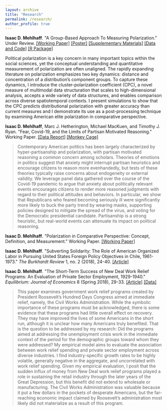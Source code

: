 ```yaml
---
layout: archive
title: "Research"
permalink: /research/
author_profile: true
---
```


**Isaac D. Mehlhaff**. "A Group-Based Approach To Measuring Polarization." Under Review. [[Working Paper]](https://imehlhaff.github.io/files/CPC.pdf) [[Poster]](https://imehlhaff.github.io/files/Poster_compressed_1.pdf) [[Supplementary Materials]](https://imehlhaff.github.io/files/CPC%20Supplement.pdf) [[Data and Code]](https://github.com/imehlhaff/CPC_paper) [[R Package]](https://github.com/imehlhaff/CPC)

> 
Political polarization is a key concern in many important topics within the social sciences, yet the conceptual understanding and quantitative measurement of polarization are often unaligned. The rapidly expanding literature on polarization emphasizes two key dynamics: distance and concentration of a distribution’s component groups. To capture these dynamics, I introduce the cluster-polarization coefficient (CPC), a novel measure of multimodal data structuration that scales to high-dimensional analysis, accepts a wide variety of data structures, and enables comparison across diverse spatiotemporal contexts. I present simulations to show that the CPC predicts distributional polarization with greater accuracy than current measures and I demonstrate its use as a post-processing technique by examining American elite polarization in comparative perspective.
> 

**Isaac D. Mehlhaff**, Marc J. Hetherington, Michael MacKuen, and Timothy J. Ryan. "Fear, Covid-19, and the Limits of Partisan Motivated Reasoning." Working Paper. [[Data Report]](https://papers.ssrn.com/sol3/papers.cfm?abstract_id=3673492) [[Monkey Cage]](https://www.washingtonpost.com/politics/2020/08/18/american-attitudes-toward-covid-19-are-divided-by-party-pandemic-itself-might-undo-that/)

> Contemporary American politics has been largely characterized by hyper-partisanship and polarization, with partisan motivated reasoning a common concern among scholars. Theories of emotions in politics suggest that anxiety might interrupt partisan heuristics and encourage citizens to reason more evenhandedly, but tests of these theories typically raise concerns about endogeneity or external validity. We leverage panel data gathered over the course of the Covid-19 pandemic to argue that anxiety about politically relevant events encourages citizens to render more reasoned judgments with regard to their political attitudes and behaviors. In particular, we show that Republicans who feared becoming seriously ill were significantly more likely to buck the party trend by wearing masks, supporting policies designed to mitigate the spread of the virus, and voting for the Democratic presidential candidate. Partisanship is a strong heuristic, but real-world events can attenuate its impact on political reasoning.
> 

**Isaac D. Mehlhaff**. "Polarization in Comparative Perspective: Concept, Definition, and Measurement." Working Paper. [[Working Paper]](https://imehlhaff.github.io/files/Comparative%20Polarization.pdf)

**Isaac D. Mehlhaff**. "Subverting Solidarity: The Role of American Organized Labor in Pursuing United States Foreign Policy Objectives in Chile, 1961-1973." _The Burkhardt Review_ 1, no. 2 (2018), 24-40. [[Article]](https://imehlhaff.github.io/files/Subverting%20Solidarity.pdf)

**Isaac D. Mehlhaff**. "The Short-Term Success of New Deal Work Relief Programs: An Evaluation of Private Sector Employment, 1929-1940." _Equilibrium: Journal of Economics_ 8 (Spring 2018), 29-33. [[Article]](https://imehlhaff.github.io/files/New%20Deal.pdf) [[Data]](https://github.com/imehlhaff/new_deal)

> This paper examines government work relief programs created by President Roosevelt’s
Hundred Days Congress aimed at immediate relief, namely, the Civil Works Administration. While the symbolic importance of these programs must be acknowledged, there is some evidence that these programs had little overall effect on recovery. They may have improved the lives of some Americans in the short run, although it is unclear how many Americans truly benefited. That is the question to be addressed by my research: Did the programs aimed at addressing the unemployment crisis work in the immediate context of the period for the demographic groups toward whom they were addressed? My empirical model aims to evaluate the association between work relief spending and private sector employment across diverse industries. I find industry-specific growth rates to be highly volatile, generally negative in the aggregate, and uncorrelated with work relief spending. Given my empirical evaluation, I posit that the sudden influx of money from New Deal work relief programs played a role in sustaining the retail industry through the later years of the Great Depression, but this benefit did not extend to wholesale or manufacturing. The Civil Works Administration was valuable because it put a few dollars in the pockets of desperate Americans, but the far-reaching economic impact claimed by Roosevelt’s administration most likely did not materialize as a result of this program.
>

